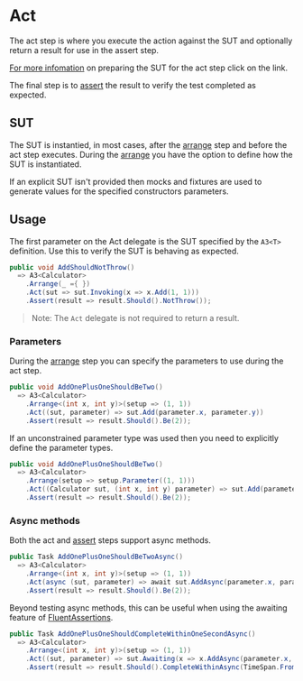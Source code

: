 # Act

The act step is where you execute the action against the SUT and optionally return a result for use in the assert step.

[For more infomation](arrange.md) on preparing the SUT for the act step click on the link.

The final step is to [assert](assert.md) the result to verify the test completed as expected.

## SUT

The SUT is instantied, in most cases, after the [arrange](arrange.md) step and before the act step executes. During the [arrange](arrange.md) you have the option to define how the SUT is instantiated.

If an explicit SUT isn't provided then mocks and fixtures are used to generate values for the specified constructors parameters.

## Usage

The first parameter on the Act delegate is the SUT specified by the `A3<T>` definition. Use this to verify the SUT is behaving as expected.

```csharp
public void AddShouldNotThrow()
  => A3<Calculator>
    .Arrange(_ ={ })
    .Act(sut => sut.Invoking(x => x.Add(1, 1)))
    .Assert(result => result.Should().NotThrow());
```

> Note: The `Act` delegate is not required to return a result.

### Parameters

During the [arrange](arrange.md) step you can specify the parameters to use during the act step.

```csharp
public void AddOnePlusOneShouldBeTwo()
  => A3<Calculator>
    .Arrange<(int x, int y)>(setup => (1, 1))
    .Act((sut, parameter) => sut.Add(parameter.x, parameter.y))
    .Assert(result => result.Should().Be(2));
```

If an unconstrained parameter type was used then you need to explicitly define the parameter types.

```csharp
public void AddOnePlusOneShouldBeTwo()
  => A3<Calculator>
    .Arrange(setup => setup.Parameter((1, 1)))
    .Act((Calculator sut, (int x, int y) parameter) => sut.Add(parameter.x, parameter.y))
    .Assert(result => result.Should().Be(2));
```

### Async methods

Both the act and [assert](assert.md) steps support async methods.

```csharp
public Task AddOnePlusOneShouldBeTwoAsync()
  => A3<Calculator>
    .Arrange<(int x, int y)>(setup => (1, 1))
    .Act(async (sut, parameter) => await sut.AddAsync(parameter.x, parameter.y))
    .Assert(result => result.Should().Be(2));
```

Beyond testing async methods, this can be useful when using the awaiting feature of [FluentAssertions](https://github.com/fluentassertions/fluentassertions/).

```csharp
public Task AddOnePlusOneShouldCompleteWithinOneSecondAsync()
  => A3<Calculator>
    .Arrange<(int x, int y)>(setup => (1, 1))
    .Act((sut, parameter) => sut.Awaiting(x => x.AddAsync(parameter.x, parameter.y)))
    .Assert(result => result.Should().CompleteWithinAsync(TimeSpan.FromSeconds(1)));
```
